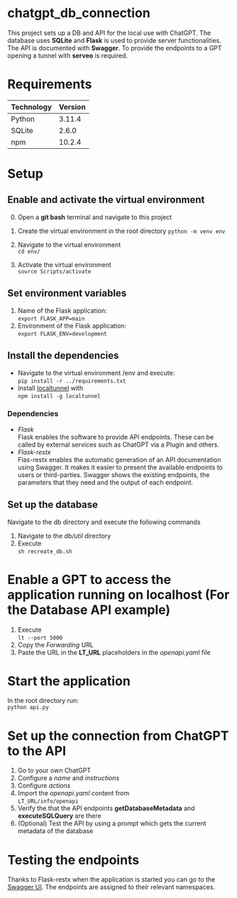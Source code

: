# chatgpt_db_connection 
This project sets up a DB and API for the local use with ChatGPT. The database uses **SQLite** and **Flask** is used to provide server functionalities. The API is documented with **Swagger**. To provide the endpoints to a GPT opening a tunnel with **serveo** is required.

# Requirements
| Technology  | Version |
| ------------- | ------------- |
| Python  | 3.11.4  |
| SQLite  | 2.6.0  |
| npm  | 10.2.4  |

# Setup

## Enable and activate the virtual environment 

0. Open a **git bash** terminal and navigate to this project  

1. Create the virtual environment in the root directory 
`python -m venv env`

2. Navigate to the virtual environment  
`cd env/`  

3. Activate the virtual environment  
`source Scripts/activate`

## Set environment variables  
1. Name of the Flask application:  
`export FLASK_APP=main`  
2. Environment of the Flask application:  
`export FLASK_ENV=development`


## Install the dependencies
- Navigate to the virtual environment /env and execute:  
`pip install -r ../requirements.txt`  
- Install [localtunnel](https://localtunnel.github.io/www/) with  
`npm install -g localtunnel`  

### Dependencies  
- _Flask_  
Flask enables the software to provide API endpoints. These can be called by external services such as ChatGPT via a Plugin and others.
- _Flask-restx_  
Flas-restx enables the automatic generation of an API documentation using Swagger. It makes it easier to present the available endpoints to users or third-parties. Swagger shows the existing endpoints, the parameters that they need and the output of each endpoint.

## Set up the database  
Navigate to the db directory and execute the following commands
1. Navigate to the _db/util_ directory  
2. Execute  
`sh recreate_db.sh`

# Enable a GPT to access the application running on localhost (For the Database API example)  
1. Execute   
`lt --port 5000`
2. Copy the _Forwarding_ URL
3. Paste the URL in the **LT_URL** placeholders in the _openapi.yaml_ file

# Start the application
In the root directory run:  
`python api.py`

# Set up the connection from ChatGPT to the API
1. Go to your own ChatGPT
2. Configure a _name_ and _instructions_
3. Configure _actions_
4. Import the _openapi.yaml_ content from  
`LT_URL/info/openapi`
5. Verify the that the API endpoints **getDatabaseMetadata** and **executeSQLQuery** are there
6. (Optional) Test the API by using a prompt which gets the current metadata of the database

# Testing the endpoints
Thanks to Flask-restx when the application is started you can go to the [Swagger UI](http://127.0.0.1:5000/). The endpoints are assigned to their relevant namespaces. 